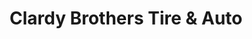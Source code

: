 ---
title: "Clardy Brothers Tire & Auto"
url: /myrtle-beach/clardy-brothers-tire-and-auto/
shop: car repair
---